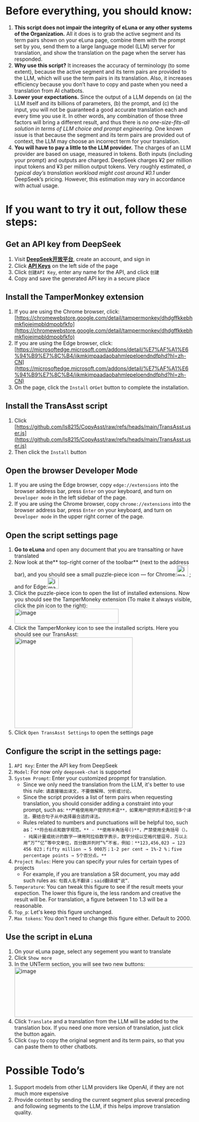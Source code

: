 # Before everything, you should know:
1. **This script does not impair the integrity of eLuna or any other systems of the Organization.** All it does is to grab the active segment and its term pairs shown on your eLuna page, combine them with the prompt set by you, send them to a large language model (LLM) server for translation, and show the translation on the page when the server has responded.
2. **Why use this script?** It increases the accuracy of terminology (to some extent), because the active segment and its term pairs are provided to the LLM, which will use the term pairs in its translation. Also, it increases efficiency because you don’t have to copy and paste when you need a translation from AI chatbots. 
3. **Lower your expectations.** Since the output of a LLM depends on (a) the LLM itself and its billions of parameters, (b) the prompt, and (c) the input, you will not be guaranteed a good accurate translation each and every time you use it. In other words, any combination of those three factors will bring a different result, and thus there is _no one-size-fits-all solution in terms of LLM choice and prompt engineering_. One known issue is that because the segment and its term pairs are provided out of context, the LLM may choose an incorrect term for your translation.  
4. **You will have to pay a little to the LLM provider.** The charges of an LLM provider are based on usage, measured in tokens. Both inputs (including your prompt) and outputs are charged. DeepSeek charges ¥2 per million input tokens and ¥3 per million output tokens. Very roughly estimated, _a typical day’s translation workload might cost around ¥0.1_ under DeepSeek’s pricing. However, this estimation may vary in accordance with actual usage.
# If you want to try it out, follow these steps:
## Get an API key from DeepSeek
1. Visit [**DeepSeek开放平台**](https://platform.deepseek.com), create an account, and sign in
2. Click [**API Keys**](https://platform.deepseek.com/api_keys) on the left side of the page
3. Click `创建API Key`, enter any name for the API, and click `创建`
4. Copy and save the generated API key in a secure place
## Install the TamperMonkey extension
1. If you are using the Chrome browser, click: [https://chromewebstore.google.com/detail/tampermonkey/dhdgffkkebhmkfjojejmpbldmpobfkfo](https://chromewebstore.google.com/detail/tampermonkey/dhdgffkkebhmkfjojejmpbldmpobfkfo)
2. If you are using the Edge browser, click: [https://microsoftedge.microsoft.com/addons/detail/%E7%AF%A1%E6%94%B9%E7%8C%B4/iikmkjmpaadaobahmlepeloendndfphd?hl=zh-CN](https://microsoftedge.microsoft.com/addons/detail/%E7%AF%A1%E6%94%B9%E7%8C%B4/iikmkjmpaadaobahmlepeloendndfphd?hl=zh-CN)
3. On the page, click the `Install` or`Get` button to complete the installation.
## Install the TransAsst script
1. Click [https://github.com/ls8215/CopyAsst/raw/refs/heads/main/TransAsst.user.js](https://github.com/ls8215/CopyAsst/raw/refs/heads/main/TransAsst.user.js)
2. Then click the `Install` button
## Open the browser Developer Mode
1. If you are using the Edge browser, copy `edge://extensions` into the browser address bar, press `Enter` on your keyboard, and turn on `Developer mode` in the left sidebar of the page.
2. If you are using the Chrome browser, copy `chrome://extensions` into the browser address bar, press `Enter` on your keyboard, and turn on `Developer mode` in the upper right corner of the page.
## Open the script settings page
1. **Go to eLuna** and open any document that you are transalting or have translated
2. Now look at the** top-right corner of the toolbar** (next to the address bar), and you should see a small puzzle-piece icon — for Chrome:<img width="30" height="30" alt="image" src="https://github.com/user-attachments/assets/72007362-c1e8-4afd-a57a-500c5f8c81e2" />
; and for Edge:<img width="30" height="30" alt="image" src="https://github.com/user-attachments/assets/f7577078-ca80-4e0f-abb2-a15d999eef0f" />
3. Click the puzzle-piece icon to open the list of installed extensions. Now you should see the TamperMoneky extension (To make it always visible, click the pin icon to the right): <img width="280" height="40" alt="image" src="https://github.com/user-attachments/assets/894096e1-6031-4e80-81b7-2c5667495615" />
4. Click the TamperMonkey icon to see the installed scripts. Here you should see our TransAsst:<br>
   <img width="318" height="244" alt="image" src="https://github.com/user-attachments/assets/87bbdaed-55a1-4ee2-b7a8-28f4adfe1c9e" />
5. Click `Open TransAsst Settings` to open the settings page
## Configure the script in the settings page:
1. `API Key`: Enter the API key from DeepSeek
2. `Model`: For now only `deepseek-chat` is supported
3. `System Prompt`: Enter your customized propmpt for translation.
   - Since we only need the translation from the LLM, it's better to use this rule: `请直接输出译文，不要做解释、分析或讨论。`
   - Since the script provides a list of term pairs when requesting translation, you should consider adding a constraint into your prompt, such as: `**严格使用用户提供的术语**，如果用户提供的术语对应多个译法，要结合句子从中选择最合适的译法。`
   - Rules related to numbers and punctuations will be helpful too, such as：`**符合标点和数字规范。** - **使用半角括号()**，严禁使用全角括号（）。 - 纯属计量或统计的数字一律用阿拉伯数字表示，数字分组以空格代替逗号，万以上用“万”“亿”等中文单位，百分数并列时“%”不省，例如：**123,456,023 → 123 456 023；fifty million → 5 000万；1-2 per cent → 1%-2 %；five percentage points → 5个百分点。**`
5. `Project Rules`: Here you can specify your rules for certain types of projects
   - For example, if you are translation a SR document, you may add such rules as: `句首人名不翻译；said翻译成“说”`.
7. `Temperature`: You can tweak this figure to see if the result meets your expection. The lower this figure is, the less random and creative the result will be. For translation, a figure between 1 to 1.3 will be a reasonable. 
8. `Top_p`: Let's keep this figure unchanged.
9. `Max tokens`: You don't need to change this figure either. Default to 2000.
## Use the script in eLuna
1. On your eLuna page, select any segement you want to translate
2. Click `Show more`
3. In the UNTerm section, you will see two new buttons:<br>
   <img width="638" height="134" alt="image" src="https://github.com/user-attachments/assets/6b027534-0f5d-43f1-97dd-5beee980ccb6" />
4. Click `Translate` and a translation from the LLM will be added to the translation box. If you need one more version of translation, just click the button again.
5. Click `Copy` to copy the original segment and its term pairs, so that you can paste them to other chatbots.
# Possible Todo’s
1. Support models from other LLM providers like OpenAI, if they are not much more expensive
2. Provide context by sending the current segment plus several preceding and following segments to the LLM, if this helps improve translation quality.
